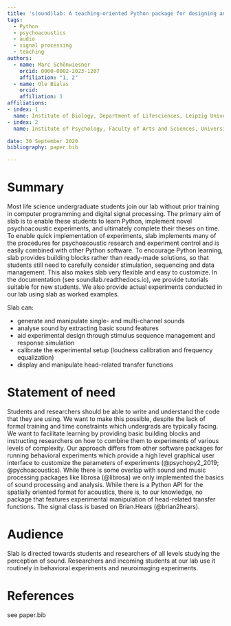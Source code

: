 ```yaml
---
title: 's(ound)lab: A teaching-oriented Python package for designing and running psychoacoustic experiments.'
tags:
  - Python
  - psychoacoustics
  - audio
  - signal processing
  - teaching
authors:
  - name: Marc Schönwiesner
    orcid: 0000-0002-2023-1207
    affiliation: "1, 2"
  - name: Ole Bialas
    orcid:
    affiliation: 1
affiliations:
- index: 1
  name: Institute of Biology, Department of Lifesciences, Leipzig University, Germany
- index: 2
  name: Institute of Psychology, Faculty of Arts and Sciences, University of Montreal, Canada

date: 30 September 2020
bibliography: paper.bib

---
```

# Summary
Most life science undergraduate students join our lab without prior training in computer programming and digital signal processing.
The primary aim of slab is to enable these students to learn Python, implement novel psychoacoustic experiments, and ultimately complete their theses on time.
To enable quick implementation of experiments, slab implements many of the procedures for psychoacoustic research and experiment control and is easily
combined with other Python software. To encourage Python learning, slab provides building blocks rather than ready-made solutions, so that students still need to carefully consider stimulation, sequencing and data management. This also makes slab very flexible and easy to customize. In the documentation
(see soundlab.readthedocs.io), we provide tutorials suitable for new students. We also provide actual experiments conducted in our lab using slab as worked examples.

Slab can:
* generate and manipulate single- and multi-channel sounds
* analyse sound by extracting basic sound features
* aid experimental design through stimulus sequence management and response simulation
* calibrate the experimental setup (loudness calibration and frequency equalization)
* display and manipulate head-related transfer functions

# Statement of need
Students and researchers should be able to write and understand the code that they are using. We want to make this
possible, despite the lack of formal training and time constraints which undergrads are typically facing.
We want to facilitate learning by providing basic building blocks and instructing researchers on how to combine them
to experiments of various levels of complexity. Our approach differs from other software packages for running
behavioral experiments which provide a high level graphical user interface to customize the parameters of experiments
(@psychopy2_2019; @pychoacoustics). While there is some overlap with sound and music processing packages like librosa
(@librosa) we only implemented the basics of sound processing and analysis. While there is a Python API for the
spatially oriented format for acoustics, there is, to our knowledge, no package that features experimental
manipulation of head-related transfer functions. The signal class is based on Brian.Hears (@brian2hears).


# Audience
Slab is directed towards students and researchers of all levels studying the perception of sound.
Researchers and incoming students at our lab use it routinely in behavioral experiments and neuroimaging experiments.

# References
see paper.bib

